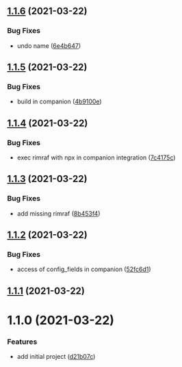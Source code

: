 ## [1.1.6](https://github.com/bitfocus/companion-module-linkbox-remote/compare/1.1.5...1.1.6) (2021-03-22)


### Bug Fixes

* undo name ([6e4b647](https://github.com/bitfocus/companion-module-linkbox-remote/commit/6e4b6476c83926cadd1a25d91ba1e154d25e7e52))

## [1.1.5](https://github.com/bitfocus/companion-module-linkbox-remote/compare/1.1.4...1.1.5) (2021-03-22)


### Bug Fixes

* build in companion ([4b9100e](https://github.com/bitfocus/companion-module-linkbox-remote/commit/4b9100e19c6407b9c7fce52048306c4bea35d1c2))

## [1.1.4](https://github.com/bitfocus/companion-module-linkbox-remote/compare/1.1.3...1.1.4) (2021-03-22)


### Bug Fixes

* exec rimraf with npx in companion integration ([7c4175c](https://github.com/bitfocus/companion-module-linkbox-remote/commit/7c4175c9055e036b21b5741ca8a5caf144ee88aa))

## [1.1.3](https://github.com/bitfocus/companion-module-linkbox-remote/compare/1.1.2...1.1.3) (2021-03-22)


### Bug Fixes

* add missing rimraf ([8b453f4](https://github.com/bitfocus/companion-module-linkbox-remote/commit/8b453f4364c3e719d2de8a90a9e9219a16fadec4))

## [1.1.2](https://github.com/bitfocus/companion-module-linkbox-remote/compare/1.1.1...1.1.2) (2021-03-22)


### Bug Fixes

* access of config_fields in companion ([52fc6d1](https://github.com/bitfocus/companion-module-linkbox-remote/commit/52fc6d129f6456aeb996273cb59b8c71e62f1210))

## [1.1.1](https://github.com/bitfocus/companion-module-linkbox-remote/compare/1.1.0...1.1.1) (2021-03-22)

# 1.1.0 (2021-03-22)


### Features

* add initial project ([d21b07c](https://github.com/bitfocus/companion-module-linkbox-remote/commit/d21b07ce68e38c11e405de9049a4971dab9d2dc3))

